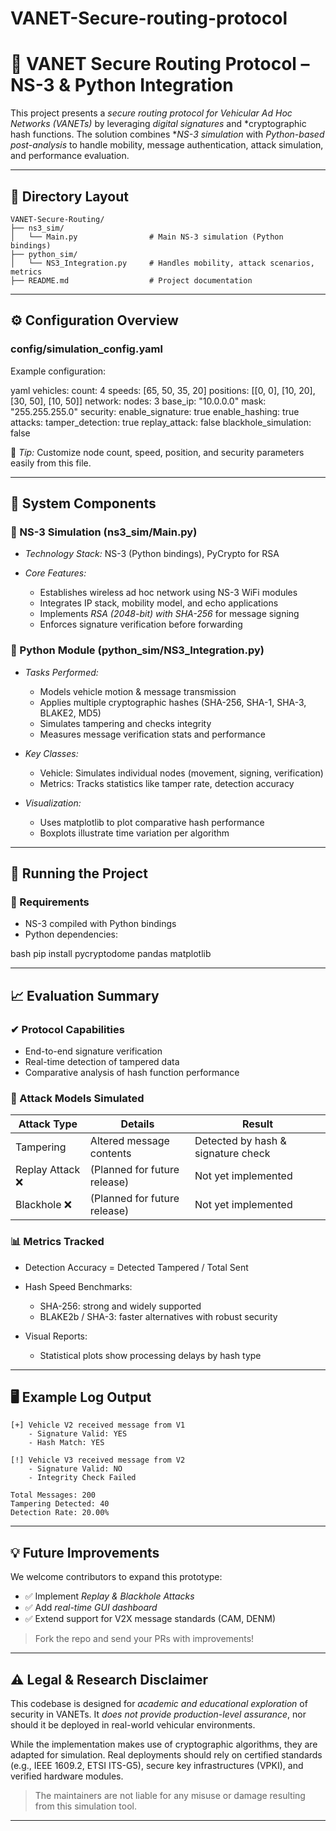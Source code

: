 # VANET-Secure-routing-protocol
# 🚗 VANET Secure Routing Protocol – NS-3 & Python Integration

This project presents a *secure routing protocol for Vehicular Ad Hoc Networks (VANETs)* by leveraging *digital signatures* and *cryptographic hash functions. The solution combines **NS-3 simulation* with *Python-based post-analysis* to handle mobility, message authentication, attack simulation, and performance evaluation.

---

## 📁 Directory Layout

```
VANET-Secure-Routing/
├── ns3_sim/
│   └── Main.py                # Main NS-3 simulation (Python bindings)
├── python_sim/
│   └── NS3_Integration.py     # Handles mobility, attack scenarios, metrics
├── README.md                  # Project documentation

  ```

---

## ⚙ Configuration Overview

### config/simulation_config.yaml

Example configuration:

yaml
vehicles:
  count: 4
  speeds: [65, 50, 35, 20]
  positions: [[0, 0], [10, 20], [30, 50], [10, 50]]
network:
  nodes: 3
  base_ip: "10.0.0.0"
  mask: "255.255.255.0"
security:
  enable_signature: true
  enable_hashing: true
attacks:
  tamper_detection: true
  replay_attack: false
  blackhole_simulation: false


📝 *Tip:* Customize node count, speed, position, and security parameters easily from this file.

---

## 🧪 System Components

### 🔹 NS-3 Simulation (ns3_sim/Main.py)

* *Technology Stack:* NS-3 (Python bindings), PyCrypto for RSA
* *Core Features:*

  * Establishes wireless ad hoc network using NS-3 WiFi modules
  * Integrates IP stack, mobility model, and echo applications
  * Implements *RSA (2048-bit) with SHA-256* for message signing
  * Enforces signature verification before forwarding

### 🔹 Python Module (python_sim/NS3_Integration.py)

* *Tasks Performed:*

  * Models vehicle motion & message transmission
  * Applies multiple cryptographic hashes (SHA-256, SHA-1, SHA-3, BLAKE2, MD5)
  * Simulates tampering and checks integrity
  * Measures message verification stats and performance
* *Key Classes:*

  * Vehicle: Simulates individual nodes (movement, signing, verification)
  * Metrics: Tracks statistics like tamper rate, detection accuracy
* *Visualization:*

  * Uses matplotlib to plot comparative hash performance
  * Boxplots illustrate time variation per algorithm

---

## 🚀 Running the Project

### 🔧 Requirements

* NS-3 compiled with Python bindings
* Python dependencies:

bash
pip install pycryptodome pandas matplotlib

---

## 📈 Evaluation Summary

### ✔ Protocol Capabilities

* End-to-end signature verification
* Real-time detection of tampered data
* Comparative analysis of hash function performance

### 🧪 Attack Models Simulated

| Attack Type     | Details                      | Result                             |
| --------------- | ---------------------------- | ---------------------------------- |
| Tampering       | Altered message contents     | Detected by hash & signature check |
| Replay Attack ❌ | (Planned for future release) | Not yet implemented                |
| Blackhole ❌     | (Planned for future release) | Not yet implemented                |

### 📊 Metrics Tracked

* Detection Accuracy = Detected Tampered / Total Sent
* Hash Speed Benchmarks:

  * SHA-256: strong and widely supported
  * BLAKE2b / SHA-3: faster alternatives with robust security
* Visual Reports:

  * Statistical plots show processing delays by hash type

---

## 🖥 Example Log Output

```
[+] Vehicle V2 received message from V1
    - Signature Valid: YES
    - Hash Match: YES

[!] Vehicle V3 received message from V2
    - Signature Valid: NO
    - Integrity Check Failed

Total Messages: 200
Tampering Detected: 40
Detection Rate: 20.00%
```

---

## 💡 Future Improvements

We welcome contributors to expand this prototype:

* ✅ Implement *Replay & Blackhole Attacks*
* ✅ Add *real-time GUI dashboard*
* ✅ Extend support for V2X message standards (CAM, DENM)

> Fork the repo and send your PRs with improvements!

---

## ⚠ Legal & Research Disclaimer

This codebase is designed for *academic and educational exploration* of security in VANETs. It *does not provide production-level assurance*, nor should it be deployed in real-world vehicular environments.

While the implementation makes use of cryptographic algorithms, they are adapted for simulation. Real deployments should rely on certified standards (e.g., IEEE 1609.2, ETSI ITS-G5), secure key infrastructures (VPKI), and verified hardware modules.

> The maintainers are not liable for any misuse or damage resulting from this simulation tool.

---
